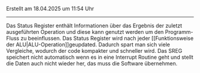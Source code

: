 Erstellt am 18.04.2025 um 11:54 Uhr

---
Das Status Register enthält Informationen über das Ergebnis der zuletzt ausgeführten Operation und diese kann genutzt werden um den Programm-Fluss zu beeinflussen. Das Status Register wird nach jeder [[Funktionsweise der ALU|ALU-Operation]]geupdated. Dadurch spart man sich viele Vergleiche, wodurch der code kompakter und schneller wird. Das SREG speichert nicht automatisch wenn es in eine Interrupt Routine geht und stellt die Daten auch nicht wieder her, das muss die Software übernehmen.